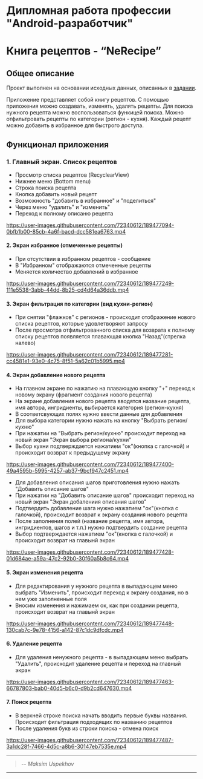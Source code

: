 # Дипломная работа профессии "Android-разработчик"
# Книга рецептов - “NeRecipe”

## Общее описание
Проект выполнен на основании исходных данных, описанных в [задании](https://netology.ru/profile/program/fanpdc-4/lessons/159631/lesson_items/827696).

Приложение представляет собой книгу рецептов.
С помощью приложения можно создавать, изменять, удалять рецепты. Для поиска нужного рецепта можно воспользоваться функицей поиска.
Можно отфильтровать рецепты по категории (регион - кухня). Каждый рецепт можно добавить в избранное для быстрого доступа.
 

## Функционал приложения

### 1. Главный экран. Список рецептов
- Просмотр списка рецептов (RecyclearView)
- Нижнее меню (Bottom menu)
- Строка поиска рецепта
- Кнопка добавить новый рецепт 
- Возможность "добавить в избранное" и "поделиться" 
- Через меню "удалить" и "изменить" 
- Переход к полному описаню рецепта 

https://user-images.githubusercontent.com/72340612/189477094-0bfb1b00-85cb-4a6f-bacd-dcc581ea6763.mp4

#### 2. Экран избранное (отмеченные рецепты)
- При отсутствии в избранном рецептов - сообщение
- В "Избранном" отображаются отмеченные рецепты
- Меняется количество добавлений в избранное

https://user-images.githubusercontent.com/72340612/189477249-111e5538-3abb-44dd-8b25-cd4d64a36ddb.mp4

#### 3. Экран фильтрация по категории (вид кухни-регион) 
- При снятии "флажков" с регионов - происходит отображение нового списка рецептов,
которые удовлетворяют запросу
- После просмотра отфильтрованного списка для возврата к полному списку рецептов 
появляется плавающая кнопка "Назад"(стрелка налево)

https://user-images.githubusercontent.com/72340612/189477281-cc4581e1-93e0-4c75-8f51-5a62c01b5995.mp4

#### 4. Экран добавление нового рецепта
- На главном экране по нажатию на плавающую кнопку "+" переход к новому экрану (фрагмент создания нового рецепта)
- На экране добавления нового рецепта вводятся название рецепта, имя автора, ингридиенты, выбирается категория (регион-кухня)
- В соответсвующих полях нужно ввести данные для добавления
- Для выбора категории нужно нажать на кнопку "Выбрать регион/кухню"
- При нажатии на "Выбрать регион/кухню" происходит переход на новый экран "Экран выбора региона/кухни"
- Выбор кухни подтверждается нажатием "ок"(кнопка с галочкой) и происходит возврат к предыдущему экрану

https://user-images.githubusercontent.com/72340612/189477400-49a4595b-5995-4257-ab37-9bcf947c2451.mp4

- Для добавления описания шагов приготовления нужно нажать "Добавить описание шагов"
- При нажатии на "Добавить описание шагов" происходит переход на новый экран "Экран добалениия описания шагов"
- Подтвердить добавление шага нужно нажатием "ок"(кнопка с галочкой), происходит возврат к экрану создания нового рецепта
- После заполнения полей (название рецепта, имя автора, ингридиентов, шагов и т.п.) нужно подтвердить создание рецепта
- Выбор подтверждается нажатием "ок"(кнопка с галочкой) и происходит возврат на главынй экран

https://user-images.githubusercontent.com/72340612/189477428-01d684ae-a59a-47c2-92b0-30f60a5b8c64.mp4

#### 5. Экран изменения рецепта
- Для редактирования у нужного рецепта в выпадающем меню выбрать "Изменить", происходит переход к экрану 
создания, но в нем уже заполненные поля
- Вносим изменения и нажимаем ок, как при создании рецепта, происходит возврат на главынй экран

https://user-images.githubusercontent.com/72340612/189477448-130cab7c-9e78-4156-a142-87c1dc9dfcdc.mp4

#### 6. Удаление рецепта
- Для удаления ненужного рецепта - в выпадающем меню выбрать "Удалить", происходит удаление рецепта и переход на главный экран 

https://user-images.githubusercontent.com/72340612/189477463-66787803-bab0-40d5-b6c0-d9b2cd647630.mp4

#### 7. Поиск рецепта
- В верхней строке поиска начать вводить первые буквы названия. Происходит фильтрация подходящих по названию рецептов
- После удаления букв из строки поиска - отмена поиск

https://user-images.githubusercontent.com/72340612/189477487-3a1dc28f-7466-4d5c-a8b6-30147eb7535e.mp4

----

> -- <cite>Maksim Uspekhov</cite>

----
